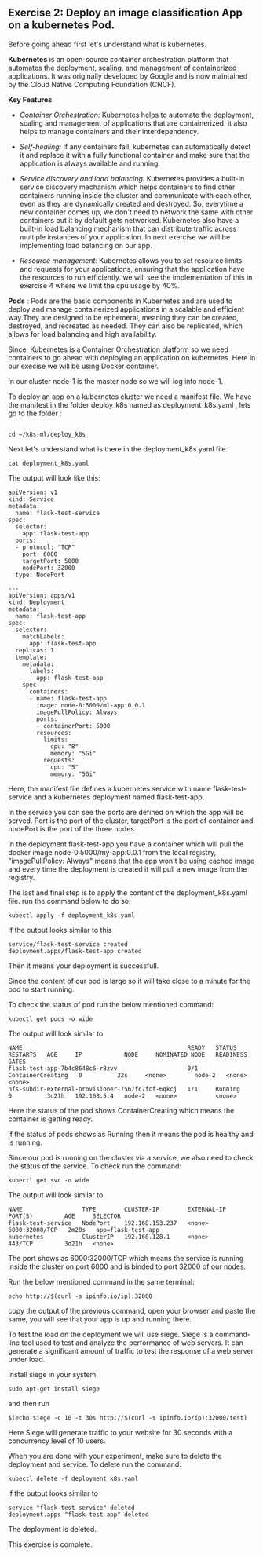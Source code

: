 
## Exercise 2: Deploy an image classification App on a kubernetes Pod.

Before going ahead first let's understand what is kubernetes.

**Kubernetes** is an open-source container orchestration platform that automates the deployment, scaling, and management of containerized applications. It was originally developed by Google and is now maintained by the Cloud Native Computing Foundation (CNCF).

**Key Features**

- *Container Orchestration:* Kubernetes helps to automate the deployment, scaling and management of applications that are containerized. it also helps to manage containers and their interdependency.


- *Self-healing:* If any containers fail, kubernetes can automatically detect it and replace it with a fully functional container and make sure that the application is always available and running.


- *Service discovery and load balancing:* Kubernetes provides a built-in service discovery mechanism which helps containers to find other containers running inside the cluster and communicate with each other, even as they are dynamically created and destroyed. So, everytime a new container comes up, we don't need to network the same with other containers but it by default gets networked. Kubernetes also have a built-in load balancing mechanism that can distribute traffic across multiple instances of your application. In next exercise we will be implementing load balancing on our app.


- *Resource management:* Kubernetes allows you to set resource limits and requests for your applications, ensuring that the application have the resources to run efficiently. we will see the implementation of this in exercise 4 where we limit the cpu usage by 40%.

**Pods** : Pods are the basic components in Kubernetes and are used to deploy and manage containerized applications in a scalable and efficient way.They are designed to be ephemeral, meaning they can be created, destroyed, and recreated as needed. They can also be replicated, which allows for load balancing and high availability.

Since, Kubernetes is a Container Orchestration platform so we need containers to go ahead with deploying an application on kubernetes. Here in our execise we will be using Docker container.



In our cluster node-1 is the master node so we will log into node-1.

To deploy an app on a kubernetes cluster we need a manifest file. We have the manifest in the folder deploy_k8s named as deployment_k8s.yaml , lets go to the folder :

``` shell

cd ~/k8s-ml/deploy_k8s

```

Next let's understand what is there in the deployment_k8s.yaml file.


```Shell
cat deployment_k8s.yaml

```

The output will look like this:

```shell 
apiVersion: v1
kind: Service
metadata:
  name: flask-test-service
spec:
  selector:
    app: flask-test-app
  ports:
  - protocol: "TCP"
    port: 6000
    targetPort: 5000
    nodePort: 32000
  type: NodePort

---
apiVersion: apps/v1
kind: Deployment
metadata:
  name: flask-test-app
spec:
  selector:
    matchLabels:
      app: flask-test-app
  replicas: 1
  template:
    metadata:
      labels:
        app: flask-test-app
    spec:
      containers:
      - name: flask-test-app
        image: node-0:5000/ml-app:0.0.1
        imagePullPolicy: Always
        ports:
        - containerPort: 5000
        resources:
          limits:
            cpu: "8"
            memory: "5Gi"
          requests:
            cpu: "5"
            memory: "5Gi"

```

Here, the manifest file defines a kubernetes service with name flask-test-service and a kubernetes deployment named flask-test-app.

In the service you can see the ports are defined on which the app will be served. Port is the port of the cluster, targetPort  is the port of container and nodePort is the port of the three nodes. 

In the deployment flask-test-app you have a container which will pull the docker image node-0:5000/my-app:0.0.1 from the local registry, "imagePullPolicy: Always" means that the app won't be using cached image and every time the deployment is created it will pull a new image from the registry.

The last and final step is to apply the content of the deployment_k8s.yaml file. run the command below to do so:

``` shell
kubectl apply -f deployment_k8s.yaml

```

If the output looks similar to this

``` shell
service/flask-test-service created
deployment.apps/flask-test-app created
```

Then it means your deployment is successfull.

Since the content of our pod is large so it will take close to a minute for the pod to start running.

To check the status of pod run the below mentioned command:

``` shell
kubectl get pods -o wide

```
The output will look similar to

``` shell
NAME                                               READY   STATUS              RESTARTS   AGE     IP            NODE     NOMINATED NODE   READINESS GATES
flask-test-app-7b4c8648c6-r8zvv                    0/1     ContainerCreating   0          22s     <none>        node-2   <none>           <none>
nfs-subdir-external-provisioner-7567fc7fcf-6qkcj   1/1     Running             0          3d21h   192.168.5.4   node-2   <none>           <none>

```
Here the status of the pod shows ContainerCreating which means the container is getting ready.

if the status of pods shows as Running then it means the pod is healthy and is running.

Since our pod is running on the cluster via a service, we also need to check the status of the service. To check run the command:

``` shell
kubectl get svc -o wide
```
The output will look similar to 

```shell
NAME                 TYPE        CLUSTER-IP        EXTERNAL-IP   PORT(S)         AGE     SELECTOR
flask-test-service   NodePort    192.168.153.237   <none>        6000:32000/TCP   2m20s   app=flask-test-app
kubernetes           ClusterIP   192.168.128.1     <none>        443/TCP         3d21h   <none>
```
The port shows as 6000:32000/TCP which means the service is running inside the cluster on port 6000 and is binded to port 32000 of our nodes.

Run the below mentioned command in the same terminal:

``` shell
echo http://$(curl -s ipinfo.io/ip):32000
```

copy the output of the previous command, open your browser and paste the same, you will see that your app is up and running there.

To test the load on the deployment we will use siege. Siege is a command-line tool used to test and analyze the performance of web servers. It can generate a significant amount of traffic to test the response of a web server under load.

Install siege in your system

```shell
sudo apt-get install siege

```
and then run 

``` shell
$(echo siege -c 10 -t 30s http://$(curl -s ipinfo.io/ip):32000/test)

```

Here Siege will generate traffic to your website for 30 seconds with a concurrency level of 10 users.


When you are done with your experiment, make sure to delete the deployment and service. To delete run the command:

``` shell
kubectl delete -f deployment_k8s.yaml

```
if the output looks similar to 

```shell
service "flask-test-service" deleted
deployment.apps "flask-test-app" deleted
```
The deployment is deleted.

This exercise is complete.


